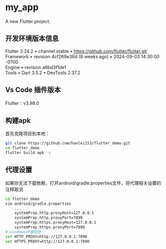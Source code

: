 # my_app

A new Flutter project.

## 开发环境版本信息

Flutter 3.24.2 • channel stable • https://github.com/flutter/flutter.git  
Framework • revision 4cf269e36d (8 weeks ago) • 2024-09-03 14:30:00 -0700  
Engine • revision a6bd3f1de1  
Tools • Dart 3.5.2 • DevTools 2.37.2

## Vs Code 插件版本
Flutter：v3.98.0

## 构建apk
首先克隆项目到本地：

```bash
git clone https://github.com/hanlei153/flutter_demo.git
cd flutter_demo
flutter build apk -v
```

## 代理设置
如果你无法下载依赖，打开android/gradle.properties文件，将代理相关设置的注释取消
```bash
cd flutter_demo
vim android/gradle.properties
    ...
    systemProp.http.proxyHost=127.0.0.1
    systemProp.http.proxyPort=7890
    systemProp.https.proxyHost=127.0.0.1
    systemProp.https.proxyPort=7890
# windows终端使用
set HTTP_PROXY=http://127.0.0.1:7890
set HTTPS_PROXY=http://127.0.0.1:7890
```